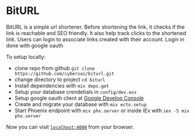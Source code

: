 # BitURL

BitURL is a simple url shortener.
Before shortening the link, it checks if the link is reachable and SEO friendly.
It also help track clicks to the shortened link.
Users can login to associate links created with their account.
Login in done with google oauth

To setup locally:
  * clone repo from github `git clone https://github.com/cybersai/biturl.git`
  * change directory to project `cd biturl`
  * Install dependencies with `mix deps.get`
  * Setup your database crendetials in `config/dev.exs`
  * Setup google oauth client at [Google Develop Console](https://console.developers.google.com/home)
  * Create and migrate your database with `mix ecto.setup`
  * Start Phoenix endpoint with `mix phx.server` or inside IEx with `iex -S mix phx.server`

Now you can visit [`localhost:4000`](http://localhost:4000) from your browser.
